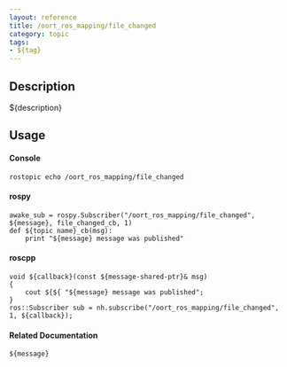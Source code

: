 ```yaml
---
layout: reference
title: /oort_ros_mapping/file_changed
category: topic
tags: 
- ${tag}
---
```


## Description
${description}

## Usage
#### Console
```
rostopic echo /oort_ros_mapping/file_changed
```

#### rospy
```
awake_sub = rospy.Subscriber("/oort_ros_mapping/file_changed", ${message}, file_changed_cb, 1)
def ${topic name}_cb(msg):
    print "${message} message was published"
```

#### roscpp
```
void ${callback}(const ${message-shared-ptr}& msg)
{
    cout ${${ "${message} message was published";
}
ros::Subscriber sub = nh.subscribe("/oort_ros_mapping/file_changed", 1, ${callback});
```

#### Related Documentation
``${message}``  